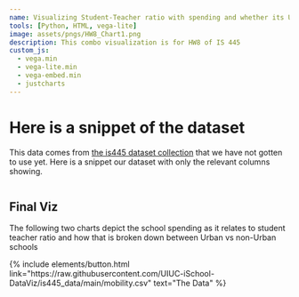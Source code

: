 ```yaml
---
name: Visualizing Student-Teacher ratio with spending and whether its Urban
tools: [Python, HTML, vega-lite]
image: assets/pngs/HW8_Chart1.png
description: This combo visualization is for HW8 of IS 445
custom_js:
  - vega.min
  - vega-lite.min
  - vega-embed.min
  - justcharts
---
```



# Here is a snippet of the dataset

This data comes from [the is445 dataset collection](https://raw.githubusercontent.com/UIUC-iSchool-DataViz/is445_data/main/mobility.csv) that we have not gotten to use yet. Here is a snippet our dataset with only the relevant columns showing.

<img id="dataset snippet" schema-url="{{ site.baseurl }}/assets/pngs/HW8_dataset.png">



## Final Viz

The following two charts depict the school spending as it relates to student teacher ratio and how that is broken down between Urban vs non-Urban schools

<vegachart schema-url="{{ site.baseurl }}/assets/json/HW8_Chart3.json" style="width: 100%"></vegachart>


<!-- these are written in a combo of html and liquid --> 

<div class="left">
{% include elements/button.html link="https://raw.githubusercontent.com/UIUC-iSchool-DataViz/is445_data/main/mobility.csv" text="The Data" %}
</div>


